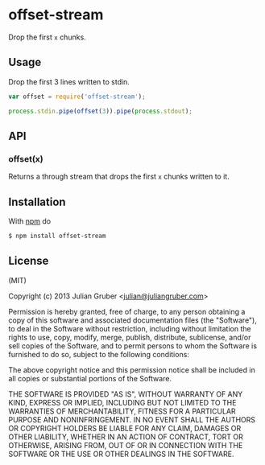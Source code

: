 
# offset-stream

Drop the first `x` chunks.

## Usage

Drop the first 3 lines written to stdin.

```js
var offset = require('offset-stream');

process.stdin.pipe(offset(3)).pipe(process.stdout);
```

## API

### offset(x)

Returns a through stream that drops the first `x` chunks written to it.

## Installation

With [npm](http://npmjs.org) do

```bash
$ npm install offset-stream
```

## License

(MIT)

Copyright (c) 2013 Julian Gruber &lt;julian@juliangruber.com&gt;

Permission is hereby granted, free of charge, to any person obtaining a copy of
this software and associated documentation files (the "Software"), to deal in
the Software without restriction, including without limitation the rights to
use, copy, modify, merge, publish, distribute, sublicense, and/or sell copies
of the Software, and to permit persons to whom the Software is furnished to do
so, subject to the following conditions:

The above copyright notice and this permission notice shall be included in all
copies or substantial portions of the Software.

THE SOFTWARE IS PROVIDED "AS IS", WITHOUT WARRANTY OF ANY KIND, EXPRESS OR
IMPLIED, INCLUDING BUT NOT LIMITED TO THE WARRANTIES OF MERCHANTABILITY,
FITNESS FOR A PARTICULAR PURPOSE AND NONINFRINGEMENT. IN NO EVENT SHALL THE
AUTHORS OR COPYRIGHT HOLDERS BE LIABLE FOR ANY CLAIM, DAMAGES OR OTHER
LIABILITY, WHETHER IN AN ACTION OF CONTRACT, TORT OR OTHERWISE, ARISING FROM,
OUT OF OR IN CONNECTION WITH THE SOFTWARE OR THE USE OR OTHER DEALINGS IN THE
SOFTWARE.
